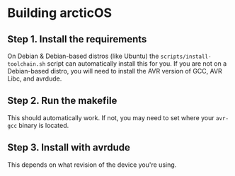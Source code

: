# Building arcticOS

## Step 1. Install the requirements
On Debian & Debian-based distros (like Ubuntu) the `scripts/install-toolchain.sh` script can automatically install this for you. If you are not on a Debian-based distro, you will need to install the AVR version of GCC, AVR Libc, and avrdude.

## Step 2. Run the makefile
This should automatically work. If not, you may need to set where your `avr-gcc` binary is located.

## Step 3. Install with avrdude
This depends on what revision of the device you're using.